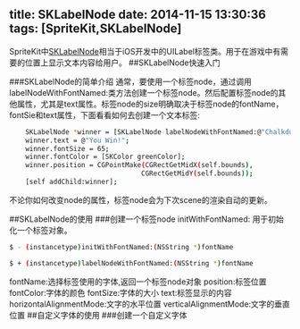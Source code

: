 title: SKLabelNode
date: 2014-11-15 13:30:36
tags: [SpriteKit,SKLabelNode]
---
SpriteKit中[SKLabelNode](https://developer.apple.com/library/ios/documentation/SpriteKit/Reference/SKLabelNode_Ref/index.html)相当于iOS开发中的UILabel标签类。用于在游戏中有需要的位置上显示文本内容给用户。
##SKLabelNode快速入门

###SKLabelNode的简单介绍
通常，要使用一个标签node，通过调用labelNodeWithFontNamed:类方法创建一个标签node。然后配置标签node的其他属性，尤其是text属性。标签node的size明确取决于标签node的fontName，fontSie和text属性，下面看看如何去创建一个文本标签:
``` bash
    SKLabelNode *winner = [SKLabelNode labelNodeWithFontNamed:@"Chalkduster"];
    winner.text = @"You Win!";
    winner.fontSize = 65;
    winner.fontColor = [SKColor greenColor];
    winner.position = CGPointMake(CGRectGetMidX(self.bounds),
                                 CGRectGetMidY(self.bounds));
    [self addChild:winner];
```
不论你如何改变node的属性，标签node会为下次scene的渲染自动的更新。

##SKLabelNode的使用
###创建一个标签node
initWithFontNamed:
用于初始化一个标签对象。
``` bash
$ - (instancetype)initWithFontNamed:(NSString *)fontName
```
``` bash
$ + (instancetype)labelNodeWithFontNamed:(NSString *)fontName
```
fontName:选择标签使用的字体,返回一个标签node对象
position:标签位置
fontColor:字体的颜色
fontSize:字体的大小
text:标签显示的内容
horizontalAlignmentMode:文字的水平位置
verticalAlignmentMode:文字的垂直位置
##自定义字体的使用
###创建一个自定义字体
